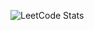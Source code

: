![LeetCode Stats](https://leetcode-stats-9k4x.onrender.com/leetcode-stats/Krishna_Revanth_Karra?cache_bust=1747133723)
